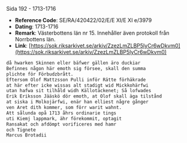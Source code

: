 Sida 192 - 1713-1716

- **Reference Code**: SE/RA/420422/02/E/E XI/E XI e/3979
- **Dating**: 1713-1716
- **Remark**: Västerbottens län nr 15. Innehåller även protokoll från Norrbottens län.
- **Link**: [https://sok.riksarkivet.se/arkiv/ZzezLmZLBP5lyCr6wDkvm0](https://sok.riksarkivet.se/arkiv/ZzezLmZLBP5lyCr6wDkvm0)

```txt linenums="1"
då hwarken Skinnen eller bäfwer gällen äro duckiar
Befinnes någon här emoth sig försee, skall den summa
plichte för Förbudzbrått.
Eftersom Olof Mattzsson Pulli inför Rätte förhäkrade
at här efter icke wissas alt stadigt wid Mickkohärfwi
utan hafwa sit tilhåld widh Källotäckenet; Så lofwades
Erik Eriksson Jääskö dör emoth, at Olof skall äga tilstånd
at siska i Molkojärfwi, enär han elliest någre gånger
ven Aret dith kommer, som förr warit wahnt.
Att sålunda opå 1713 åhrs ordinarie tings
uti Kiemj lappmark, ähr förekommit, optagit
Ransakat och afdömpt vorificeres med hamr
och Tignete
Marcus Brotadii
```
